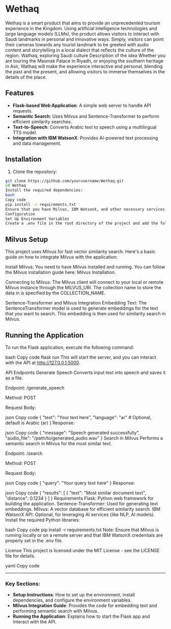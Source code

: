 # Wethaq

Wethaq is a smart product that aims to provide an unprecedented tourism experience in the Kingdom. Using artificial intelligence technologies and large language models (LLMs), the product allows visitors to interact with Saudi landmarks in personal and innovative ways. Simply, visitors can point their cameras towards any tourist landmark to be greeted with audio content and storytelling in a local dialect that reflects the culture of the region.
Wathaq, exploring Saudi culture
Description of the idea
Whether you are touring the Masmak Palace in Riyadh, or enjoying the southern heritage in Asir, Wathaq will make the experience interactive and personal, blending the past and the present, and allowing visitors to immerse themselves in the details of the place.

## Features

- **Flask-based Web Application**: A simple web server to handle API requests.
- **Semantic Search**: Uses Milvus and Sentence-Transformer to perform efficient similarity searches.
- **Text-to-Speech**: Converts Arabic text to speech using a multilingual TTS model.
- **Integration with IBM WatsonX**: Provides AI-powered text processing and data management.


## Installation

1. Clone the repository:

```bash
git clone https://github.com/yourusername/Wethaq.git
cd Wethaq
Install the required dependencies:
bash
Copy code
pip install -r requirements.txt
Ensure that you have Milvus, IBM WatsonX, and other necessary services set up.
Configuration
Set Up Environment Variables
Create a .env file in the root directory of the project and add the following configuration settings:
```

## Milvus Setup
This project uses Milvus for fast vector similarity search. Here's a basic guide on how to integrate Milvus with the application:

Install Milvus: You need to have Milvus installed and running. You can follow the Milvus installation guide here: Milvus Installation.

Connecting to Milvus: The Milvus client will connect to your local or remote Milvus instance through the MILVUS_URI. The collection name to store the data in is specified by the COLLECTION_NAME.

Sentence-Transformer and Milvus Integration
Embedding Text: The SentenceTransformer model is used to generate embeddings for the text that you want to search. This embedding is then used for similarity search in Milvus.

## Running the Application
To run the Flask application, execute the following command:

bash
Copy code
flask run
This will start the server, and you can interact with the API at http://127.0.0.1:5000.

API Endpoints
Generate Speech
Converts input text into speech and saves it as a file.

Endpoint: /generate_speech

Method: POST

Request Body:

json
Copy code
{
  "text": "Your text here",
  "language": "ar"  # Optional, default is Arabic (ar)
}
Response:

json
Copy code
{
  "message": "Speech generated successfully",
  "audio_file": "/path/to/generated_audio.wav"
}
Search in Milvus
Performs a semantic search in Milvus for the most similar text.

Endpoint: /search

Method: POST

Request Body:

json
Copy code
{
  "query": "Your query text here"
}
Response:

json
Copy code
{
  "results": [
    {
      "text": "Most similar document text",
      "distance": 0.1234
    }
  ]
}
Requirements
Flask: Python web framework for building the application.
Sentence-Transformer: Used for generating text embeddings.
Milvus: A vector database for efficient similarity search.
IBM WatsonX API: Optional, for leveraging AI services (like NLP, AI models).
Install the required Python libraries:

bash
Copy code
pip install -r requirements.txt
Note: Ensure that Milvus is running locally or on a remote server and that IBM WatsonX credentials are properly set in the .env file.

License
This project is licensed under the MIT License - see the LICENSE file for details.

yaml
Copy code

---

### Key Sections:

- **Setup Instructions**: How to set up the environment, install dependencies, and configure the environment variables.
- **Milvus Integration Guide**: Provides the code for embedding text and performing semantic search with Milvus.
- **Running the Application**: Explains how to start the Flask app and interact with the API.
